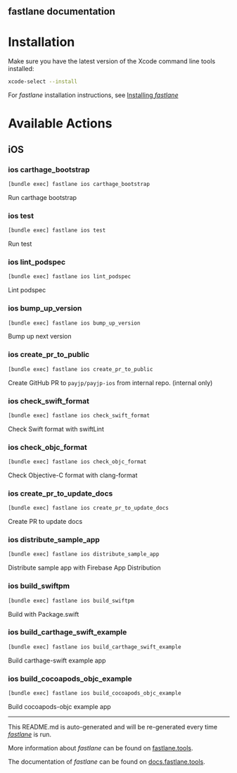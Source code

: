 fastlane documentation
----

# Installation

Make sure you have the latest version of the Xcode command line tools installed:

```sh
xcode-select --install
```

For _fastlane_ installation instructions, see [Installing _fastlane_](https://docs.fastlane.tools/#installing-fastlane)

# Available Actions

## iOS

### ios carthage_bootstrap

```sh
[bundle exec] fastlane ios carthage_bootstrap
```

Run carthage bootstrap

### ios test

```sh
[bundle exec] fastlane ios test
```

Run test

### ios lint_podspec

```sh
[bundle exec] fastlane ios lint_podspec
```

Lint podspec

### ios bump_up_version

```sh
[bundle exec] fastlane ios bump_up_version
```

Bump up next version

### ios create_pr_to_public

```sh
[bundle exec] fastlane ios create_pr_to_public
```

Create GitHub PR to `payjp/payjp-ios` from internal repo. (internal only)

### ios check_swift_format

```sh
[bundle exec] fastlane ios check_swift_format
```

Check Swift format with swiftLint

### ios check_objc_format

```sh
[bundle exec] fastlane ios check_objc_format
```

Check Objective-C format with clang-format

### ios create_pr_to_update_docs

```sh
[bundle exec] fastlane ios create_pr_to_update_docs
```

Create PR to update docs

### ios distribute_sample_app

```sh
[bundle exec] fastlane ios distribute_sample_app
```

Distribute sample app with Firebase App Distribution

### ios build_swiftpm

```sh
[bundle exec] fastlane ios build_swiftpm
```

Build with Package.swift

### ios build_carthage_swift_example

```sh
[bundle exec] fastlane ios build_carthage_swift_example
```

Build carthage-swift example app

### ios build_cocoapods_objc_example

```sh
[bundle exec] fastlane ios build_cocoapods_objc_example
```

Build cocoapods-objc example app

----

This README.md is auto-generated and will be re-generated every time [_fastlane_](https://fastlane.tools) is run.

More information about _fastlane_ can be found on [fastlane.tools](https://fastlane.tools).

The documentation of _fastlane_ can be found on [docs.fastlane.tools](https://docs.fastlane.tools).
